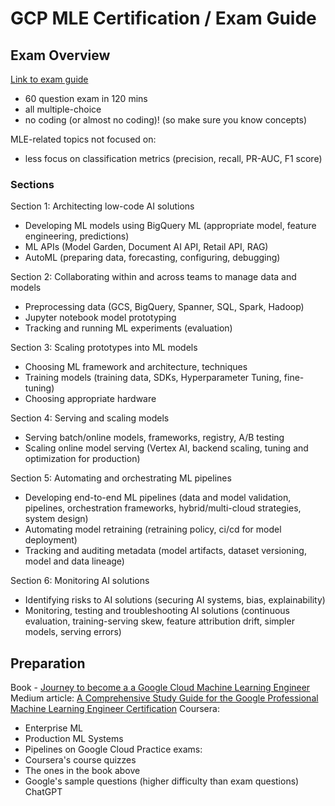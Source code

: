 # GCP MLE Certification / Exam Guide

## Exam Overview

[Link to exam guide](./resources/exam-guide-v4.0.pdf)

- 60 question exam in 120 mins
- all multiple-choice
- no coding (or almost no coding)! (so make sure you know concepts)

MLE-related topics not focused on:
- less focus on classification metrics (precision, recall, PR-AUC, F1 score)


### Sections

Section 1: Architecting low-code AI solutions
- Developing ML models using BigQuery ML (appropriate model, feature engineering, predictions)
- ML APIs (Model Garden, Document AI API, Retail API, RAG)
- AutoML (preparing data, forecasting, configuring, debugging)

Section 2: Collaborating within and across teams to manage data and models
- Preprocessing data (GCS, BigQuery, Spanner, SQL, Spark, Hadoop)
- Jupyter notebook model prototyping
- Tracking and running ML experiments (evaluation)

Section 3: Scaling prototypes into ML models
- Choosing ML framework and architecture, techniques
- Training models (training data, SDKs, Hyperparameter Tuning, fine-tuning)
- Choosing appropriate hardware

Section 4: Serving and scaling models
- Serving batch/online models, frameworks, registry, A/B testing
- Scaling online model serving (Vertex AI, backend scaling, tuning and optimization for production)

Section 5: Automating and orchestrating ML pipelines
- Developing end-to-end ML pipelines (data and model validation, pipelines, orchestration frameworks, hybrid/multi-cloud strategies, system design)
- Automating model retraining (retraining policy, ci/cd for model deployment)
- Tracking and auditing metadata (model artifacts, dataset versioning, model and data lineage)

Section 6: Monitoring AI solutions
- Identifying risks to AI solutions (securing AI systems, bias, explainability)
- Monitoring, testing and troubleshooting AI solutions (continuous evaluation, training-serving skew, feature attribution drift, simpler models, serving errors)


## Preparation

Book - [Journey to become a a Google Cloud Machine Learning Engineer](https://www.packtpub.com/en-ca/product/journey-to-become-a-google-cloud-machine-learning-engineer-9781803239415)
Medium article: [A Comprehensive Study Guide for the Google Professional Machine Learning Engineer Certification](https://medium.com/towards-data-science/a-comprehensive-study-guide-for-the-google-professional-machine-learning-engineer-certification-1e411db4d2cf)
Coursera:
- Enterprise ML
- Production ML Systems
- Pipelines on Google Cloud
Practice exams:
- Coursera's course quizzes
- The ones in the book above
- Google's sample questions (higher difficulty than exam questions)
ChatGPT





